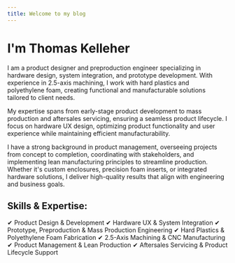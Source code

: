 ```yaml
---
title: Welcome to my blog
---
```


# I'm Thomas Kelleher

I am a product designer and preproduction engineer specializing in hardware design, system integration, and prototype development. With experience in 2.5-axis machining, I work with hard plastics and polyethylene foam, creating functional and manufacturable solutions tailored to client needs.

My expertise spans from early-stage product development to mass production and aftersales servicing, ensuring a seamless product lifecycle. I focus on hardware UX design, optimizing product functionality and user experience while maintaining efficient manufacturability.

I have a strong background in product management, overseeing projects from concept to completion, coordinating with stakeholders, and implementing lean manufacturing principles to streamline production. Whether it's custom enclosures, precision foam inserts, or integrated hardware solutions, I deliver high-quality results that align with engineering and business goals.

## Skills & Expertise:

✔ Product Design & Development
✔ Hardware UX & System Integration
✔ Prototype, Preproduction & Mass Production Engineering
✔ Hard Plastics & Polyethylene Foam Fabrication
✔ 2.5-Axis Machining & CNC Manufacturing
✔ Product Management & Lean Production
✔ Aftersales Servicing & Product Lifecycle Support
